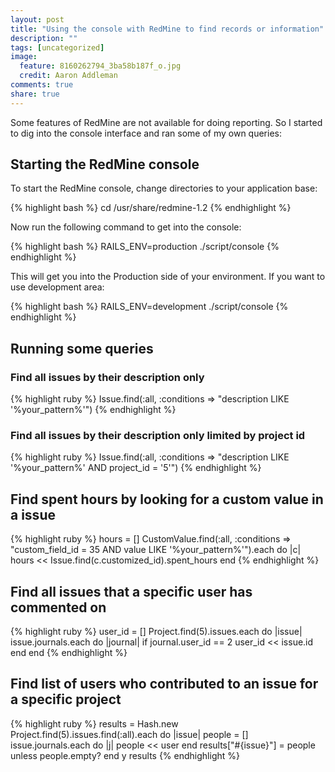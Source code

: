 ```yaml
---
layout: post
title: "Using the console with RedMine to find records or information"
description: ""
tags: [uncategorized]
image:
  feature: 8160262794_3ba58b187f_o.jpg
  credit: Aaron Addleman
comments: true
share: true
---
```



Some features of RedMine are not available for doing reporting. So I started to dig into the console interface and ran some of my own queries:

## Starting the RedMine console

To start the RedMine console, change directories to your application base:

{% highlight bash %}
    cd /usr/share/redmine-1.2
{% endhighlight %}

Now run the following command to get into the console:

{% highlight bash %}
    RAILS_ENV=production ./script/console
{% endhighlight %}

This will get you into the Production side of your environment. If you want to use development area:

{% highlight bash %}
    RAILS_ENV=development ./script/console
{% endhighlight %}

## Running some queries

### Find all issues by their description only

{% highlight ruby %}
    Issue.find(:all, :conditions =&gt; "description LIKE '%your_pattern%'")
{% endhighlight %}

### Find all issues by their description only limited by project id

{% highlight ruby %}
    Issue.find(:all, :conditions =&gt; "description LIKE '%your_pattern%' AND project_id = '5'")
{% endhighlight %}

## Find spent hours by looking for a custom value in a issue

{% highlight ruby %}
    hours = []
    CustomValue.find(:all, :conditions =&gt; "custom_field_id = 35 AND value LIKE '%your_pattern%'").each do |c|
    hours << Issue.find(c.customized_id).spent_hours
    end
{% endhighlight %}

## Find all issues that a specific user has commented on

{% highlight ruby %}
    user_id = []
    Project.find(5).issues.each do |issue|
      issue.journals.each do |journal|
      if journal.user_id == 2
        user_id << issue.id
      end
    end
{% endhighlight %}

## Find list of users who contributed to an issue for a specific project

{% highlight ruby %}
    results = Hash.new
    Project.find(5).issues.find(:all).each do |issue|
      people = []
      issue.journals.each do |j|
        people << user
      end
      results["#{issue}"] = people unless people.empty?
    end
    y results
{% endhighlight %}

